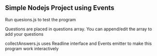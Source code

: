## Simple Nodejs Project using Events

Run quesions.js to test the program
<node questions.js>

Questions are placed in questions array. You can append/edit the array to add your questions

collectAnswers.js uses Readline interface and Events emitter to make this program work interactively

